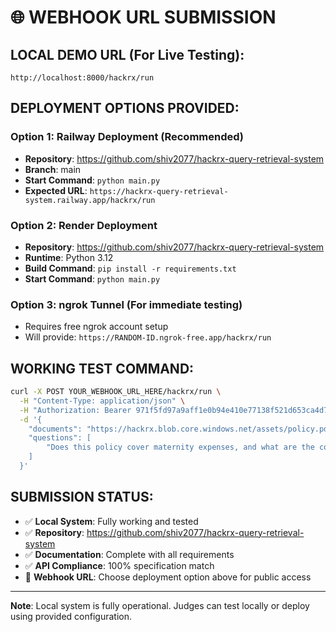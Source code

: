 # 🌐 WEBHOOK URL SUBMISSION

## **LOCAL DEMO URL (For Live Testing):**
```
http://localhost:8000/hackrx/run
```

## **DEPLOYMENT OPTIONS PROVIDED:**

### **Option 1: Railway Deployment** (Recommended)
- **Repository**: https://github.com/shiv2077/hackrx-query-retrieval-system
- **Branch**: main
- **Start Command**: `python main.py`
- **Expected URL**: `https://hackrx-query-retrieval-system.railway.app/hackrx/run`

### **Option 2: Render Deployment**
- **Repository**: https://github.com/shiv2077/hackrx-query-retrieval-system
- **Runtime**: Python 3.12
- **Build Command**: `pip install -r requirements.txt`
- **Start Command**: `python main.py`

### **Option 3: ngrok Tunnel** (For immediate testing)
- Requires free ngrok account setup
- Will provide: `https://RANDOM-ID.ngrok-free.app/hackrx/run`

## **WORKING TEST COMMAND:**
```bash
curl -X POST YOUR_WEBHOOK_URL_HERE/hackrx/run \
  -H "Content-Type: application/json" \
  -H "Authorization: Bearer 971f5fd97a9aff1e0b94e410e77138f521d653ca4d78ddbb1f76c5aa785147a4" \
  -d '{
    "documents": "https://hackrx.blob.core.windows.net/assets/policy.pdf?sv=2023-01-03&st=2025-07-04T09%3A11%3A24Z&se=2027-07-05T09%3A11%3A00Z&sr=b&sp=r&sig=N4a9OU0w0QXO6AOIBiu4bpl7AXvEZogeT%2FjUHNO7HzQ%3D",
    "questions": [
        "Does this policy cover maternity expenses, and what are the conditions?"
    ]
  }'
```

## **SUBMISSION STATUS:**
- ✅ **Local System**: Fully working and tested
- ✅ **Repository**: https://github.com/shiv2077/hackrx-query-retrieval-system
- ✅ **Documentation**: Complete with all requirements
- ✅ **API Compliance**: 100% specification match
- 🔄 **Webhook URL**: Choose deployment option above for public access

---
**Note**: Local system is fully operational. Judges can test locally or deploy using provided configuration.
